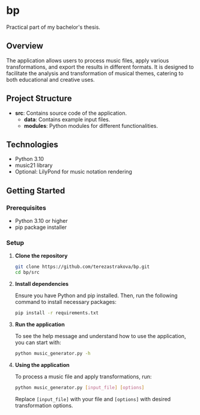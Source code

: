 # bp
Practical part of my bachelor's thesis.

## Overview
The application allows users to process music files, apply various transformations, and export the results in different formats. It is designed to facilitate the analysis and transformation of musical themes, catering to both educational and creative uses.

## Project Structure
- **src**: Contains source code of the application.
  - **data**: Contains example input files.
  - **modules**: Python modules for different functionalities.
 
## Technologies
- Python 3.10
- music21 library
- Optional: LilyPond for music notation rendering

## Getting Started

### Prerequisites
- Python 3.10 or higher
- pip package installer

### Setup
1. **Clone the repository**

   ```sh
   git clone https://github.com/terezastrakova/bp.git
   cd bp/src
2. **Install dependencies**

   Ensure you have Python and pip installed. Then, run the following command to install necessary packages:
   ```sh
   pip install -r requirements.txt
3. **Run the application**

   To see the help message and understand how to use the application, you can start with:
   ```sh
   python music_generator.py -h
4. **Using the application**

   To process a music file and apply transformations, run:
   ```sh
   python music_generator.py [input_file] [options]
   ```
   Replace `[input_file]` with your file and `[options]` with desired transformation options.

